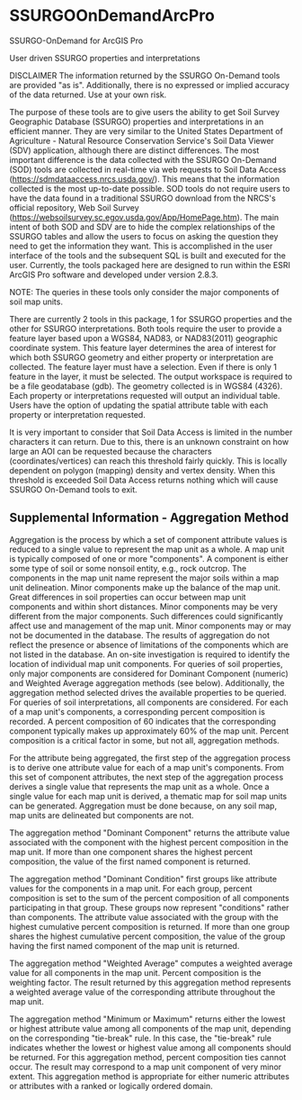 # SSURGOOnDemandArcPro
SSURGO-OnDemand for ArcGIS Pro

User driven SSURGO properties and interpretations

DISCLAIMER The information returned by the SSURGO On-Demand tools are provided "as is". Additionally, there is no expressed or implied accuracy of the data returned. Use at your own risk.

The purpose of these tools are to give users the ability to get Soil Survey Geographic Database (SSURGO) properties and interpretations in an efficient manner. They are very similar to the United States Department of Agriculture - Natural Resource Conservation Service's Soil Data Viewer (SDV) application, although there are distinct differences. The most important difference is the data collected with the SSURGO On-Demand (SOD) tools are collected in real-time via web requests to Soil Data Access (https://sdmdataaccess.nrcs.usda.gov/). This means that the information collected is the most up-to-date possible.  SOD tools do not require users to have the data found in a traditional SSURGO download from the NRCS's official repository, Web Soil Survey (https://websoilsurvey.sc.egov.usda.gov/App/HomePage.htm). The main intent of both SOD and SDV are to hide the complex relationships of the SSURGO tables and allow the users to focus on asking the question they need to get the information they want. This is accomplished in the user interface of the tools and the subsequent SQL is built and executed for the user. Currently, the tools packaged here are designed to run within the ESRI ArcGIS Pro software and developed under version 2.8.3.

NOTE: The queries in these tools only consider the major components of soil map units.

There are currently 2 tools in this package, 1 for SSURGO properties and the other for SSURGO interpretations.  Both tools require the user to provide a feature layer based upon a WGS84, NAD83, or NAD83(2011) geographic coordinate system.  This feature layer determines the area of interest for which both SSURGO geometry and either property or interpretation are collected.  The feature layer must have a selection.  Even if there is only 1 feature in the layer, it must be selected. The output workspace is required to be a file geodatabase (gdb).  The geometry collected is in WGS84 (4326). Each property or interpretations requested will output an individual table.  Users have the option of updating the spatial attribute table with each property or interpretation requested.

It is very important to consider that Soil Data Access is limited in the number characters it can return.  Due to this, there is an unknown constraint on how large an AOI can be requested because the characters (coordinates/vertices) can reach this threshold fairly quickly. This is locally dependent on polygon (mapping) density and vertex density. When this threshold is exceeded Soil Data Access returns nothing which will cause SSURGO On-Demand tools to exit.   

<h2>Supplemental Information - Aggregation Method</h2>
Aggregation is the process by which a set of component attribute values is reduced to a single value to represent the map unit as a whole. A map unit is typically composed of one or more "components". A component is either some type of soil or some nonsoil entity, e.g., rock outcrop. The components in the map unit name represent the major soils within a map unit delineation. Minor components make up the balance of the map unit. Great differences in soil properties can occur between map unit components and within short distances. Minor components may be very different from the major components. Such differences could significantly affect use and management of the map unit. Minor components may or may not be documented in the database. The results of aggregation do not reflect the presence or absence of limitations of the components which are not listed in the database. An on-site investigation is required to identify the location of individual map unit components. For queries of soil properties, only major components are considered for Dominant Component (numeric) and Weighted Average aggregation methods (see below). Additionally, the aggregation method selected drives the available properties to be queried. For queries of soil interpretations, all components are considered.
For each of a map unit's components, a corresponding percent composition is recorded. A percent composition of 60 indicates that the corresponding component typically makes up approximately 60% of the map unit. Percent composition is a critical factor in some, but not all, aggregation methods.

For the attribute being aggregated, the first step of the aggregation process is to derive one attribute value for each of a map unit's components. From this set of component attributes, the next step of the aggregation process derives a single value that represents the map unit as a whole. Once a single value for each map unit is derived, a thematic map for soil map units can be generated. Aggregation must be done because, on any soil map, map units are delineated but components are not.

The aggregation method "Dominant Component" returns the attribute value associated with the component with the highest percent composition in the map unit. If more than one component shares the highest percent composition, the value of the first named component is returned.

The aggregation method "Dominant Condition" first groups like attribute values for the components in a map unit. For each group, percent composition is set to the sum of the percent composition of all components participating in that group. These groups now represent "conditions" rather than components. The attribute value associated with the group with the highest cumulative percent composition is returned. If more than one group shares the highest cumulative percent composition, the value of the group having the first named component of the map unit is returned.

The aggregation method "Weighted Average" computes a weighted average value for all components in the map unit. Percent composition is the weighting factor. The result returned by this aggregation method represents a weighted average value of the corresponding attribute throughout the map unit.

The aggregation method "Minimum or Maximum" returns either the lowest or highest attribute value among all components of the map unit, depending on the corresponding "tie-break" rule. In this case, the "tie-break" rule indicates whether the lowest or highest value among all components should be returned. For this aggregation method, percent composition ties cannot occur. The result may correspond to a map unit component of very minor extent. This aggregation method is appropriate for either numeric attributes or attributes with a ranked or logically ordered domain.
